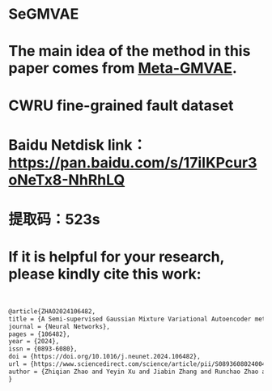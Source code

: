 # SeGMVAE
# The main idea of the method in this paper comes from [Meta-GMVAE](https://openreview.net/forum?id=wS0UFjsNYjn).
# CWRU fine-grained fault dataset
# Baidu Netdisk link：https://pan.baidu.com/s/17iIKPcur3oNeTx8-NhRhLQ 
# 提取码：523s


# If it is helpful for your research, please kindly cite this work:
﻿
```html
@article{ZHAO2024106482,
title = {A Semi-supervised Gaussian Mixture Variational Autoencoder method for few-shot fine-grained fault diagnosis},
journal = {Neural Networks},
pages = {106482},
year = {2024},
issn = {0893-6080},
doi = {https://doi.org/10.1016/j.neunet.2024.106482},
url = {https://www.sciencedirect.com/science/article/pii/S0893608024004064},
author = {Zhiqian Zhao and Yeyin Xu and Jiabin Zhang and Runchao Zhao and Zhaobo Chen and Yinghou Jiao}
}
```
